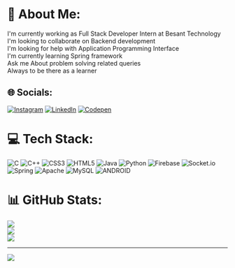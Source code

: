 # 💫 About Me:
I'm currently working as Full Stack Developer Intern at Besant Technology<br>I'm looking to collaborate on Backend development<br>I'm looking for help with Application Programming Interface<br>I'm currently learning Spring framework<br>Ask me About problem solving related queries<br>Always to be there as a learner


## 🌐 Socials:
[![Instagram](https://img.shields.io/badge/Instagram-%23E4405F.svg?logo=Instagram&logoColor=white)](https://instagram.com/Its_Shivam091) [![LinkedIn](https://img.shields.io/badge/LinkedIn-%230077B5.svg?logo=linkedin&logoColor=white)](https://linkedin.com/in/shivam-singh) [![Codepen](https://img.shields.io/badge/Codepen-000000?style=for-the-badge&logo=codepen&logoColor=white)](https://codepen.io/@shivam8989) 

# 💻 Tech Stack:
![C](https://img.shields.io/badge/c-%2300599C.svg?style=for-the-badge&logo=c&logoColor=white) ![C++](https://img.shields.io/badge/c++-%2300599C.svg?style=for-the-badge&logo=c%2B%2B&logoColor=white) ![CSS3](https://img.shields.io/badge/css3-%231572B6.svg?style=for-the-badge&logo=css3&logoColor=white) ![HTML5](https://img.shields.io/badge/html5-%23E34F26.svg?style=for-the-badge&logo=html5&logoColor=white) ![Java](https://img.shields.io/badge/java-%23ED8B00.svg?style=for-the-badge&logo=java&logoColor=white) ![Python](https://img.shields.io/badge/python-3670A0?style=for-the-badge&logo=python&logoColor=ffdd54) ![Firebase](https://img.shields.io/badge/firebase-%23039BE5.svg?style=for-the-badge&logo=firebase) ![Socket.io](https://img.shields.io/badge/Socket.io-black?style=for-the-badge&logo=socket.io&badgeColor=010101) ![Spring](https://img.shields.io/badge/spring-%236DB33F.svg?style=for-the-badge&logo=spring&logoColor=white) ![Apache](https://img.shields.io/badge/apache-%23D42029.svg?style=for-the-badge&logo=apache&logoColor=white) ![MySQL](https://img.shields.io/badge/mysql-%2300f.svg?style=for-the-badge&logo=mysql&logoColor=white) ![ANDROID](https://img.shields.io/badge/android-%2320232a.svg?style=for-the-badge&logo=android&logoColor=%a4c639)
# 📊 GitHub Stats:
![](https://github-readme-stats.vercel.app/api?username=shivam8989&theme=dark&hide_border=false&include_all_commits=false&count_private=false)<br/>
![](https://github-readme-streak-stats.herokuapp.com/?user=shivam8989&theme=dark&hide_border=false)<br/>
![](https://github-readme-stats.vercel.app/api/top-langs/?username=shivam8989&theme=dark&hide_border=false&include_all_commits=false&count_private=false&layout=compact)

---
[![](https://visitcount.itsvg.in/api?id=shivam8989&icon=0&color=0)](https://visitcount.itsvg.in)

<!-- Proudly created with GPRM ( https://gprm.itsvg.in ) -->
